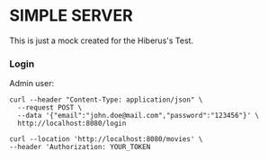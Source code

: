 # SIMPLE SERVER

This is just a mock created for the Hiberus's Test.

### Login

Admin user:

```
curl --header "Content-Type: application/json" \
  --request POST \
  --data '{"email":"john.doe@mail.com","password":"123456"}' \
  http://localhost:8080/login
```

```
curl --location 'http://localhost:8080/movies' \
--header 'Authorization: YOUR_TOKEN
```
